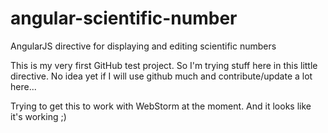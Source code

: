 # angular-scientific-number
AngularJS directive for displaying and editing scientific numbers

This is my very first GitHub test project. So I'm trying stuff here in this little directive. No idea yet if I will use github much and contribute/update a lot here...

Trying to get this to work with WebStorm at the moment. And it looks like it's working ;)
